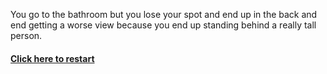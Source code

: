 You go to the bathroom but you lose your spot and end up in the back
and end getting a worse view because you end up standing behind a really 
tall person.

#### [Click here to restart](choice-bobby.md)

